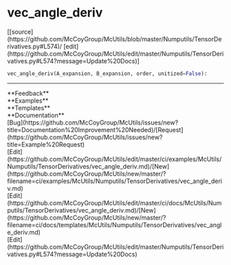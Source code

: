 # <a id="McUtils.Numputils.TensorDerivatives.vec_angle_deriv">vec_angle_deriv</a>
<div class="docs-source-link" markdown="1">
[[source](https://github.com/McCoyGroup/McUtils/blob/master/Numputils/TensorDerivatives.py#L574)/
[edit](https://github.com/McCoyGroup/McUtils/edit/master/Numputils/TensorDerivatives.py#L574?message=Update%20Docs)]
</div>

```python
vec_angle_deriv(A_expansion, B_expansion, order, unitized=False): 
```













---


<div markdown="1" class="text-secondary">
<div class="container">
  <div class="row">
   <div class="col" markdown="1">
**Feedback**   
</div>
   <div class="col" markdown="1">
**Examples**   
</div>
   <div class="col" markdown="1">
**Templates**   
</div>
   <div class="col" markdown="1">
**Documentation**   
</div>
   <div class="col" markdown="1">
   
</div>
   <div class="col" markdown="1">
   
</div>
   <div class="col" markdown="1">
   
</div>
</div>
  <div class="row">
   <div class="col" markdown="1">
[Bug](https://github.com/McCoyGroup/McUtils/issues/new?title=Documentation%20Improvement%20Needed)/[Request](https://github.com/McCoyGroup/McUtils/issues/new?title=Example%20Request)   
</div>
   <div class="col" markdown="1">
[Edit](https://github.com/McCoyGroup/McUtils/edit/master/ci/examples/McUtils/Numputils/TensorDerivatives/vec_angle_deriv.md)/[New](https://github.com/McCoyGroup/McUtils/new/master/?filename=ci/examples/McUtils/Numputils/TensorDerivatives/vec_angle_deriv.md)   
</div>
   <div class="col" markdown="1">
[Edit](https://github.com/McCoyGroup/McUtils/edit/master/ci/docs/McUtils/Numputils/TensorDerivatives/vec_angle_deriv.md)/[New](https://github.com/McCoyGroup/McUtils/new/master/?filename=ci/docs/templates/McUtils/Numputils/TensorDerivatives/vec_angle_deriv.md)   
</div>
   <div class="col" markdown="1">
[Edit](https://github.com/McCoyGroup/McUtils/edit/master/Numputils/TensorDerivatives.py#L574?message=Update%20Docs)   
</div>
   <div class="col" markdown="1">
   
</div>
   <div class="col" markdown="1">
   
</div>
   <div class="col" markdown="1">
   
</div>
</div>
</div>
</div>